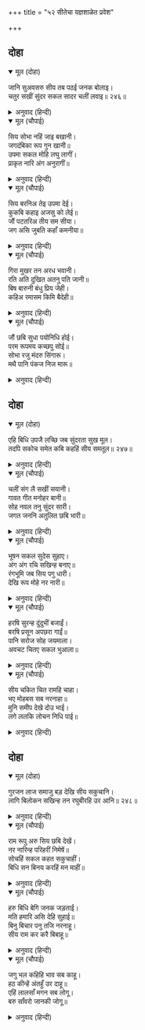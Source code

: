 +++
title = "५२ सीतेचा यज्ञशाळेत प्रवेश"

+++


## दोहा


<details open><summary>मूल (दोहा)</summary>

जानि सुअवसरु सीय तब पठई जनक बोलाइ।  
चतुर सखीं सुंदर सकल सादर चलीं लवाइ॥ २४६॥
</details>

<details><summary>अनुवाद (हिन्दी)</summary>

मग योग्य वेळी राजा जनकांनी सीतेला बोलावणे पाठविले. सर्व चतुर व सुंदर सख्या तिला आदराने घेऊन आल्या.॥ २४६॥
</details>

<details open><summary>मूल (चौपाई)</summary>

सिय सोभा नहिं जाइ बखानी।  
जगदंबिका रूप गुन खानी॥  
उपमा सकल मोहि लघु लागीं।  
प्राकृत नारि अंग अनुरागीं॥
</details>

<details><summary>अनुवाद (हिन्दी)</summary>

रूप व गुणांची खाण असलेल्या जगज्जननी जानकीच्या सौंदर्याचे वर्णन कोण करू शकेल? तिच्यासाठी मला सर्व उपमा तुच्छ वाटतात. कारण त्या लौकिक स्त्रियांच्या अंगांविषयीच्या आहेत. (त्यांचा सीतेसाठी उपयोग करणे हे जगज्जननीचा अपमान करण्यासारखे आहे.)॥ १॥
</details>

<details open><summary>मूल (चौपाई)</summary>

सिय बरनिअ तेइ उपमा देई।  
कुकबि कहाइ अजसु को लेई॥  
जौं पटतरिअ तीय सम सीया।  
जग असि जुबति कहाँ कमनीया॥
</details>

<details><summary>अनुवाद (हिन्दी)</summary>

सीतेच्या वर्णनामध्ये त्याच उपमा देऊन कोण कवी कुकवी ठरेल आणि अपकीर्तीचा भागीदार होईल? जर कुणा स्त्रीबरोबर सीतेची तुलना करायची, तर जगात अशी सुंदर स्त्री आहेच कुठे?॥ २॥
</details>

<details open><summary>मूल (चौपाई)</summary>

गिरा मुखर तन अरध भवानी।  
रति अति दुखित अतनु पति जानी॥  
बिष बारुनी बंधु प्रिय जेही।  
कहिअ रमासम किमि बैदेही॥
</details>

<details><summary>अनुवाद (हिन्दी)</summary>

देवांच्या स्त्रिया आमच्या अपेक्षेपेक्षा अधिक दिव्य व सुंदर आहेत. पण (त्यांच्यातही दोष आहेत.) सरस्वती ही फार बडबडी आहे, पार्वती अर्धांगिनी आहे. अर्धनारीनटेश्वराच्या रूपात तिचे अर्धे अंगच स्त्रीचे आहे, आणि अर्धे पुरुषाचे-शिवांचे आहे. कामदेवाची पत्नी रती ही आपला पती शरीराविना(अनंग) असल्यामुळे दुःखी असते. आणि विष व मद्य समुद्रात उत्पन्न झाल्यामुळे ते जिचे भाऊ आहेत, त्या लक्ष्मीसारखी जानकीला कसे म्हणता येईल?॥ ३॥
</details>

<details open><summary>मूल (चौपाई)</summary>

जौं छबि सुधा पयोनिधि होई।  
परम रूपमय कच्छपु सोई॥  
सोभा रजु मंदरु सिंगारू।  
मथै पानि पंकज निज मारू॥
</details>

<details><summary>अनुवाद (हिन्दी)</summary>

ज्या लक्ष्मीबद्दल वर सांगितले आहे, ती खाऱ्या समुद्रातून निघाली होती.त्या समुद्राचे मंथन करण्यासाठी भगवंतांनी अत्यंत कठोर पाठीच्या कच्छपाचे रूप घेतले होते. महाविषधारी वासुकी नागाची दोरी बनविली होती. रवीचे काम अत्यंत कठोर अशा मंदराचल पर्वताने केले आणि सर्व देवांनी व दैत्यांनी मंथन केले. ज्या लक्ष्मीला अत्यंत शोभेची खाण आणि अनुपम सुंदरी असे म्हणतात, तिला प्रकट करण्यासाठी ही सर्व असुंदर आणि स्वभावतः कठोर अशीउपकरणे होती. अशा उपकरणांमुळे प्रकट झालेली लक्ष्मी ही जानकीची बरोबरी कशीकरू शकेल? या उलट, लावण्यरूपी अमृत-समुद्र असेल, परम रूपमय कच्छप असेल, सौंदर्याची दोरी असेल, शृंगार रसाचा पर्वत असेल आणि त्या रूप-लावण्याच्या समुद्राचे स्वतः कामदेवाने आपल्या करकमलांनी मंथन केले असेल,॥ ४॥
</details>

## दोहा


<details open><summary>मूल (दोहा)</summary>

एहि बिधि उपजै लच्छि जब सुंदरता सुख मूल।  
तदपि सकोच समेत कबि कहहिं सीय समतूल॥ २४७॥
</details>

<details><summary>अनुवाद (हिन्दी)</summary>

अशा योगायोगाने जरी सौंदर्य व सुखाची खाण असलेली लक्ष्मी उत्पन्न झाली, तरीही कवी मोठॺा संकोचानेच तिला जानकीसारखी म्हणतील.॥ २४७॥  
[ज्या सौंदर्याच्या समुद्राचे कामदेव मंथन करील, ते सौंदर्यही प्राकृत, लौकिक सौंदर्यच असणार. कारण कामदेव हा स्वतःसुद्धा त्रिगुणमय प्रकृतीचाच विकार आहे. म्हणून त्या सौंदर्याचे मंथन करून प्रकट झालेली लक्ष्मी सुद्धा वर सांगितलेल्या लक्ष्मीपेक्षा काहीशी अधिक सुंदर व दिव्य असली, तरीही प्राकृतच आहे, म्हणून तिच्याबरोबर जानकीची तुलना करणे हे कवींना संकोचाचेच वाटते. ज्या सौंदर्याने जानकीची दिव्यातिदिव्य परम दिव्य मूर्ती बनली आहे, ते सौंदर्य वर सांगितलेल्या सुंदरतेहून वेगळे अप्राकृत आहे. वस्तुतः लक्ष्मीचे अप्राकृत रूपसुद्धा हेच आहे. ती कामदेवाच्या मंथनामुळे उत्पन्न होऊ शकत नाही. परंतु ते जानकीचे स्वरूपच आहे, म्हणून ते तिच्याहून वेगळे नाही आणि उपमा ही तर भिन्न वस्तूची दिली जाते. याखेरीज जानकी प्रकट झाली, ती स्वतः आपल्या महिम्यामुळे. तिला प्रकट करण्यासाठी इतर कोणत्याही उपकरणाची अपेक्षा नाही. अर्थात शक्ती ही शक्तिमानाशी अभिन्न व अद्वैत असे तत्त्व आहे. म्हणून अनुपमेय आहे, हेच गूढ तात्त्विक तत्त्व भक्तशिरोमणी कवीने या अभूतोपमालंकाराने मोठॺा कौशल्याने व्यक्त केले आहे.]
</details>

<details open><summary>मूल (चौपाई)</summary>

चलीं संग लै सखीं सयानी।  
गावत गीत मनोहर बानी॥  
सोह नवल तनु सुंदर सारी।  
जगत जननि अतुलित छबि भारी॥
</details>

<details><summary>अनुवाद (हिन्दी)</summary>

चतुर सख्या सीतेला घेऊन मधुर वाणीने गात निघाल्या. सीतेच्या अलौकिक शरीरावर सुंदर साडी शोभून दिसत होती. जगज्जननीचे विलक्षण लावण्य अतुलनीय होते.॥ १॥
</details>

<details open><summary>मूल (चौपाई)</summary>

भूषन सकल सुदेस सुहाए।  
अंग अंग रचि सखिन्ह बनाए॥  
रंगभूमि जब सिय पगु धारी।  
देखि रूप मोहे नर नारी॥
</details>

<details><summary>अनुवाद (हिन्दी)</summary>

सर्व आभूषणे आपापल्या जागी शोभून दिसत होती. सख्यांनी ती जानकीच्या अवयवांवर काळजीपूर्वक सजवून घातली होती. जेव्हा सीतेने रंगभूमीवर पाय ठेवला, तेव्हा तिचे दिव्य रूप पाहून सर्व स्त्री-पुरुष मोहून गेले.॥ २॥
</details>

<details open><summary>मूल (चौपाई)</summary>

हरषि सुरन्ह दुंदुभीं बजाईं।  
बरषि प्रसून अपछरा गाईं॥  
पानि सरोज सोह जयमाला।  
अवचट चितए सकल भुआला॥
</details>

<details><summary>अनुवाद (हिन्दी)</summary>

देवांनी आनंदाने दुंदुभी वाजविल्या आणि पुष्पवर्षा करीत अप्सरा नाचू लागल्या. सीतेच्या करकमलांमध्ये जयमाला शोभत होती. तिने सर्व राजांना एकाच दृष्टिक्षेपात पाहून घेतले.॥ ३॥
</details>

<details open><summary>मूल (चौपाई)</summary>

सीय चकित चित रामहि चाहा।  
भए मोहबस सब नरनाहा॥  
मुनि समीप देखे दोउ भाई।  
लगे ललकि लोचन निधि पाई॥
</details>

<details><summary>अनुवाद (हिन्दी)</summary>

सीता चकित मनाने श्रीरामांना पाहू लागली, तेव्हा सर्व राजे लोक मोहवश झाले. सीतेने मुनींच्याजवळ (बसलेल्या) दोघा भावांना पाहिले आणि तिचे नयन आपला खजिना मिळाल्याचे बघून तेथेच श्रीरामांवर स्थिरावले.॥ ४॥
</details>

## दोहा


<details open><summary>मूल (दोहा)</summary>

गुरजन लाज समाजु बड़ देखि सीय सकुचानि।  
लागि बिलोकन सखिन्ह तन रघुबीरहि उर आनि॥ २४८॥
</details>

<details><summary>अनुवाद (हिन्दी)</summary>

परंतु गुरुजनांच्या लाजेने व फार मोठा जमाव पाहून सीता संकोचली. ती श्रीरामचंद्रांना आपल्या हृदयात आणून सखींच्याकडे पाहू लागली.॥ २४८॥
</details>

<details open><summary>मूल (चौपाई)</summary>

राम रूपु अरु सिय छबि देखें।  
नर नारिन्ह परिहरीं निमेषें॥  
सोचहिं सकल कहत सकुचाहीं।  
बिधि सन बिनय करहिं मन माहीं॥
</details>

<details><summary>अनुवाद (हिन्दी)</summary>

श्रीरामांचे रूप व सीतेचे लावण्य पाहून स्त्री-पुरुष एकटक तिच्याकडे पाहू लागले. सर्वजण मनात विचार करीत होते, परंतु प्रकटपणे सांगताना त्यांना संकोच वाटत होता. ते मनातल्या मनात विधात्याला विनवत होते-॥ १॥
</details>

<details open><summary>मूल (चौपाई)</summary>

हरु बिधि बेगि जनक जड़ताई।  
मति हमारि असि देहि सुहाई॥  
बिनु बिचार पनु तजि नरनाहू।  
सीय राम कर करै बिबाहू॥
</details>

<details><summary>अनुवाद (हिन्दी)</summary>

‘हे विधात्या, जनकांचा वेडेपणा ताबडतोब नाहीसा करा आणि विचार न करता आपला पण सोडून देऊन सीतेचा विवाह रामांशी करावा, अशी बुद्धी त्यांना द्या.॥ २॥
</details>

<details open><summary>मूल (चौपाई)</summary>

जगु भल कहिहि भाव सब काहू।  
हठ कीन्हें अंतहुँ उर दाहू॥  
एहिं लालसाँ मगन सब लोगू।  
बरु साँवरो जानकी जोगू॥
</details>

<details><summary>अनुवाद (हिन्दी)</summary>

जग त्यांना चांगलेच म्हणेल, कारण ही गोष्ट सर्वांनाच पसंत आहे. पणाचा हट्ट धरल्यास शेवटी हृदयाला पश्चात्तापाचे चटके बसतील. जानकीसाठी सावळ्या रंगाचा वरच योग्य आहे, असे सर्वांनाच वाटत होते.॥ ३॥
</details>
